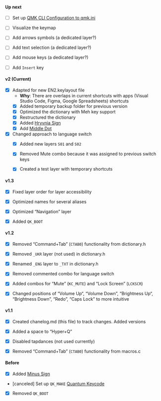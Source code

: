 <!--

Changelog

-->


#### Up next
- [ ] Set up [QMK CLI Configuration to qmk.ini](https://github.com/qmk/qmk_firmware/blob/master/docs/cli_configuration.md)
- [ ] Visualize the keymap
- [ ] Add arrows symbols (a dedicated layer?)
- [ ] Add text selection (a dedicated layer?)
- [ ] Add mouse keys (a dedicated layer?)
- [ ] Add `Insert` key


#### v2 (Current)
- [x] Adapted for new EN2.keylayout file
    - **Why**: There are overlaps in current shortcuts with apps (Visual Studio Code, Figma, Google Spreadsheets) shortcuts
    - [x] Added temporary backup folder for previous version
    - [x] Optimized the dictionary with Meh key support
    - [x] Restructured the dictionary
    - [x] Added [Hryvnia Sign](https://www.compart.com/en/unicode/U+20B4)
    - [x] Add [Middle Dot](https://www.compart.com/en/unicode/U+00B7)
- [x] Changed approach to language switch
    - [x] Added new layers `S01` and `S02`
    - [x] Removed Mute combo because it was assigned to previous switch keys
    - [x] Created a test layer with temporary shortcuts


#### v1.3
- [x] Fixed layer order for layer accessibility
- [x] Optimized names for several aliases
- [x] Optimized “Navigation” layer
- [x] Added `QK_BOOT`


#### v1.2
- [x] Removed “Command+Tab” (`CTAB0`) functionality from dictionary.h
- [x] Removed `_UKR` layer (not used) in dictionary.h
- [x] Renamed `_ENG` layer to `_TXT` in dictionary.h
- [x] Removed commented combo for language switch
- [x] Added combos for “Mute” (`KC_MUTE`) and “Lock Screen” (`LCKSCR`)
- [x] Changed positions of “Volume Up“, “Volume Down”, “Brightness Up“, “Brightness Down”, “Redo”, “Caps Lock” to more intuitive


#### v1.1
- [x] Created chanelog.md (this file) to track changes. Added versions
- [x] Added a space to “Hyper+Q”
- [x] Disabled tapdances (not used currently)
- [x] Removed “Command+Tab” (`CTAB0`) functionality from macros.c


#### Before
- [x] Added [Minus Sign](https://www.compart.com/en/unicode/U+2212)
- [canceled] Set up `QK_MAKE` [Quantum Keycode](https://github.com/qmk/qmk_firmware/blob/master/docs/quantum_keycodes.md)
- [x] Removed `QK_BOOT`